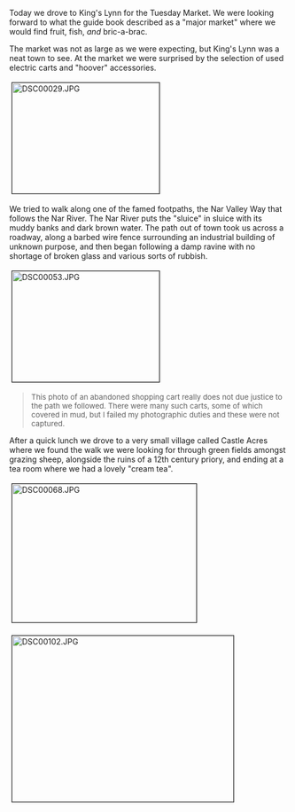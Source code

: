 Today we drove to King's Lynn for the Tuesday Market.  We were looking forward to what the guide book described as a "major market" where we would find fruit, fish, <em>and</em> bric-a-brac.

The market was not as large as we were expecting, but King's Lynn was a neat town to see.  At the market we were surprised by the selection of used electric carts and "hoover" accessories.


<img src="/uploads/2006/06/DSC00029.jpg" height="200" width="266" border="1" hspace="4" vspace="4" alt="DSC00029.JPG" title="DSC00029.JPG" />

We tried to walk along one of the famed footpaths, the Nar Valley Way that follows the Nar River.  The Nar River puts the "sluice" in sluice with its muddy banks and dark brown water.  The path out of town took us across a roadway, along a barbed wire fence surrounding an industrial building of unknown purpose, and then began following a damp ravine with no shortage of broken glass and various sorts of rubbish. 

<img src="/uploads/2006/06/DSC00053.jpg" height="200" width="266" border="1" hspace="4" vspace="4" alt="DSC00053.JPG" title="DSC00053.JPG" /><span style="font-size:12pt;">
</span><blockquote><span style="font-size:10pt;">This photo of an abandoned shopping cart really does not due justice to the path we followed.  There were many such carts, some of which covered in mud, but I failed my photographic duties and these were not captured.</span></blockquote>After a quick lunch we drove to a very small village called Castle Acres where we found the walk we were looking for through green fields amongst grazing sheep, alongside the ruins of a 12th century priory, and ending at a tea room where we had a lovely "cream tea".

<img src="/uploads/2006/06/DSC00068.jpg" height="250" width="333" border="1" hspace="4" vspace="4" alt="DSC00068.JPG" title="DSC00068.JPG" /><span style="font-size:12pt;">

</span><img src="/uploads/2006/06/DSC00102.jpg" height="300" width="400" border="1" hspace="4" vspace="4" alt="DSC00102.JPG" title="DSC00102.JPG" />
